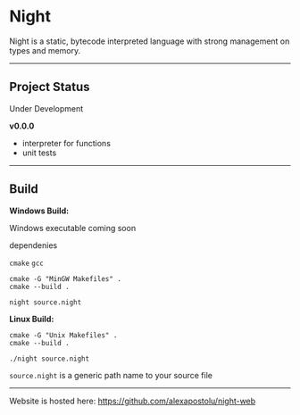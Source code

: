 # Night

Night is a static, bytecode interpreted language with strong management on types and memory.

---

## Project Status

Under Development

**v0.0.0**
- interpreter for functions
- unit tests

---

## Build

**Windows Build:**

Windows executable coming soon

dependenies

`cmake` `gcc`

```
cmake -G "MinGW Makefiles" .
cmake --build .

night source.night
```

**Linux Build:**

```
cmake -G "Unix Makefiles" .
cmake --build .

./night source.night
```

`source.night` is a generic path name to your source file

---

Website is hosted here: https://github.com/alexapostolu/night-web

